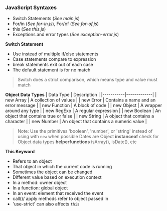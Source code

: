 ### JavaScript Syntaxes
- Switch Statements  (*See main.js*)
- For/in (*See for-in.js*), For/of (*See for-of.js*)
- this  (*See this.js*)
- Exceptions and error types (*See exception-error.js*)

**Switch Statement**
- Use instead of multiple if/else statements
- Case statements compare to expression
- break statements exit out of each case
- The default statement is for no match

> Switch does a strict comparison, which means type and value must match

**Object Data Types**
| Data Type | Description |
|-----------|-------------|
| new Array | A collection of values |
| new Error | Contains a name and an error message |
| new Function | A block of code |
| new Object | A wrapper around any type |
| new RegExp | A regular expression |
| new Boolean | An object that contains true or false |
| new String | A object that contains a character |
| new Number | An object that contains a numeric value |

> Note: Use the primitives 'boolean', 'number', or 'string' instead of using with `new` when possible
> Dates are Object
> __instanceof__ check for Object data types
> __helperfunctions__ isArray(), isDate(), etc


**This Keyword**
- Refers to an object 
- That object in which the current code is running
- Sometimes the object can be changed
- Different value based on execution context
- In a method: owner object
- In a function: global object
- In an event: element that received the event
- call()/ apply methods refer to object passed in
- 'use-strict' can also affects `this`

